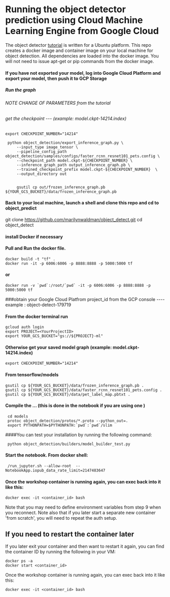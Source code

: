 # Running the object detector prediction  using Cloud Machine Learning Engine from Google Cloud

The object detector  [tutorial](https://cloud.google.com/blog/big-data/2017/06/training-an-object-detector-using-cloud-machine-learning-engine) is written for a Ubuntu platform.  This repo creates a docker image and container image on your local machine for object detection.  All dependencies are loaded into the docker image.  You will not need to issue apt-get or pip commands from the docker image.

####  If you have not exported your model, log into Google Cloud Platform and export your model, then push it to GCP Storage

##### Run the graph
###### NOTE CHANGE OF PARAMETERS from the tutorial 

###### get the checkpoint ---  (example:  model.ckpt-14214.index)
    
    export CHECKPOINT_NUMBER="14214"
 
     python object_detection/export_inference_graph.py \
         --input_type image_tensor \
         --pipeline_config_path object_detection/samples/configs/faster_rcnn_resnet101_pets.config \
         --checkpoint_path model.ckpt-${CHECKPOINT_NUMBER} \
         --inference_graph_path output_inference_graph.pb \
         --trained_checkpoint_prefix model.ckpt-${CHECKPOINT_NUMBER}  \
         --output_directory out


         gsutil cp out/frozen_inference_graph.pb ${YOUR_GCS_BUCKET}/data/frozen_inference_graph.pb




#### Back to your local machine, launch a shell and clone this repo and cd to object_predict
    
   git clone https://github.com/marilynwaldman/object_detect.git
   cd object_detect


#### install Docker if necessary


#### Pull and Run the docker file.

    docker build -t "tf" .
    docker run -it -p 6006:6006 -p 8888:8888 -p 5000:5000 tf
#### or
 
    docker run -v `pwd`:/root/`pwd` -it -p 6006:6006 -p 8888:8888 -p 5000:5000 tf

 

###obtain your Google Cloud Platfrom project_id from the GCP console ---- example :  object-detect-179719   

#### From the docker terminal run

    gcloud auth login
    export PROJECT=<YourProjectID>
    export YOUR_GCS_BUCKET="gs://${PROJECT}-ml"



#### Otherwise get your saved model graph (example:  model.ckpt-14214.index)
    
    export CHECKPOINT_NUMBER="14214"

#### From tensorflow/models

    gsutil cp ${YOUR_GCS_BUCKET}/data/frozen_inference_graph.pb .
    gsutil cp ${YOUR_GCS_BUCKET}/data/faster_rcnn_resnet101_pets.config .
    gsutil cp ${YOUR_GCS_BUCKET}/data/pet_label_map.pbtxt .

#### Compile the ...  (this is done in the notebook if you are using one )

     cd models
     protoc object_detection/protos/*.proto --python_out=.
     export PYTHONPATH=$PYTHONPATH:`pwd`:`pwd`/slim

####You can test your installation by running the following command:

     python object_detection/builders/model_builder_test.py

#### Start the notebook.  From docker shell:

     /run_jupyter.sh --allow-root  --NotebookApp.iopub_data_rate_limit=2147483647




#### Once the workshop container is running again, you can exec back into it like this:

	docker exec -it <container_id> bash

Note that you may need to define environment variables from step 9 when you reconnect.
Note also that if you later start a separate new container 'from scratch', you will need to repeat the auth setup.

## If you need to restart the container later

If you later exit your container and then want to restart it again, you can find the container ID by running the following in your VM:

	docker ps -a
	docker start <container_id>

Once the workshop container is running again, you can exec back into it like this:

	docker exec -it <container_id> bash


